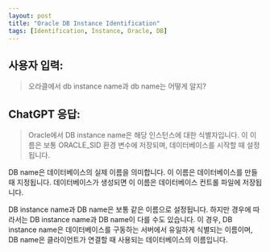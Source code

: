 ```yaml
---
layout: post
title: "Oracle DB Instance Identification"
tags: [Identification, Instance, Oracle, DB]
---
```


## 사용자 입력:
> 오라클에서 db instance name과 db name는 어떻게 알지?

## ChatGPT 응답:
> Oracle에서 DB instance name은 해당 인스턴스에 대한 식별자입니다. 이 이름은 보통 ORACLE_SID 환경 변수에 저장되며, 데이터베이스를 시작할 때 설정됩니다.

DB name은 데이터베이스의 실제 이름을 의미합니다. 이 이름은 데이터베이스를 만들 때 지정됩니다. 데이터베이스가 생성되면 이 이름은 데이터베이스 컨트롤 파일에 저장됩니다.

DB instance name과 DB name은 보통 같은 이름으로 설정됩니다. 하지만 경우에 따라서는 DB instance name과 DB name이 다를 수도 있습니다. 이 경우, DB instance name은 데이터베이스를 구동하는 서버에서 유일하게 식별되는 이름이며, DB name은 클라이언트가 연결할 때 사용되는 데이터베이스의 이름입니다.

